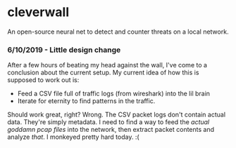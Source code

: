 # cleverwall
An open-source neural net to detect and counter threats on a local network.

### 6/10/2019 - Little design change
After a few hours of beating my head against the wall, I've come to a conclusion about the current setup.
My current idea of how this is supposed to work out is:
- Feed a CSV file full of traffic logs (from wireshark) into the lil brain
- Iterate for eternity to find patterns in the traffic.  

Should work great, right?
Wrong. The CSV packet logs don't contain actual data. They're simply metadata.
I need to find a way to feed the *actual goddamn pcap files* into the network, then extract packet contents and analyze *that*.
I monkeyed pretty hard today. :(

